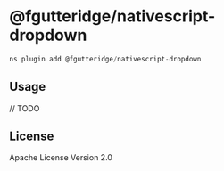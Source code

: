 # @fgutteridge/nativescript-dropdown

```javascript
ns plugin add @fgutteridge/nativescript-dropdown
```

## Usage

// TODO

## License

Apache License Version 2.0
